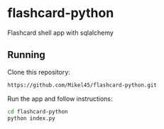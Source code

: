 # flashcard-python
Flashcard shell app with sqlalchemy

## Running
Clone this repository:

```bash
https://github.com/Mikel45/flashcard-python.git
```

Run the app and follow instructions:
```bash
cd flashcard-python
python index.py
```
